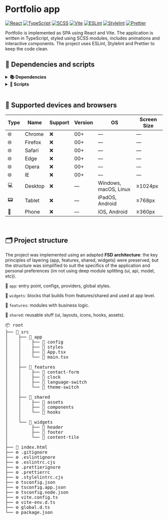 # **Portfolio app**

[![React](https://img.shields.io/badge/React-61DAFB?style=for-the-badge&logo=react&logoColor=000000)](https://react.dev/)
[![TypeScript](https://img.shields.io/badge/TypeScript-3178C6?style=for-the-badge&logo=typescript&logoColor=ffffff)](https://www.typescriptlang.org/)
[![SCSS](https://img.shields.io/badge/SCSS-CC6699?style=for-the-badge&logo=sass&logoColor=ffffff)](https://sass-lang.com/)
[![Vite](https://img.shields.io/badge/Vite-646CFF?style=for-the-badge&logo=vite&logoColor=ffffff)](https://vitejs.dev/)
[![ESLint](https://img.shields.io/badge/ESLint-4B32C3?style=for-the-badge&logo=eslint&logoColor=ffffff)](https://eslint.org/)
[![Stylelint](https://img.shields.io/badge/Stylelint-2e2e2e?style=for-the-badge&logo=stylelint)](https://stylelint.io/)
[![Prettier](https://img.shields.io/badge/Prettier-F7B93E?style=for-the-badge&logo=prettier&logoColor=000000)](https://prettier.io/)

Portfolio is implemented as SPA using React and Vite. The application is written in TypeScript, styled using SCSS modules, includes animations and interactive components. The project uses ESLint, Stylelint and Prettier to keep the code clean.

## **🧩 Dependencies and scripts**

<details>
<summary><strong>📚 Dependencies</strong></summary>

<br>

| Package(s)                              | Purpose                     |
| --------------------------------------- | --------------------------- |
| **React**, **ReactDOM**                 | UI                          |
| **i18next**, **react-i18next**          | Localization                |
| **Sass**                                | Styling                     |
| **TypeScript**, **Vite**                | Type-safe frontend tooling  |
| **ESLint**, **Prettier**, **Stylelint** | Code quality and formatting |

<br>

</details>

<details>
<summary><strong>📜 Scripts</strong></summary>

<br>

| Script           | Command                            | Purpose                                                |
| ---------------- | ---------------------------------- | ------------------------------------------------------ |
| `dev`            | `vite`                             | Runs project in development mode.                      |
| `build`          | `tsc -b && vite build`             | Builds **TypeScript** + bundle project using **Vite**. |
| `preview`        | `vite preview`                     | Local preview of production build.                     |
| `lint`           | `eslint . --ext .ts,.tsx,.js,.jsx` | Checks JS/TS files with **ESLint**.                    |
| `lint:fix`       | `npm run lint -- --fix`            | Autofix of **ESLint** errors.                          |
| `lint:style`     | `stylelint "src/**/*.{css,scss}"`  | Checks CSS/SCSS files with **Stylelint**.              |
| `lint:style:fix` | `npm run lint:style -- --fix`      | Autofix of **Stylelint** errors.                       |
| `format:check`   | `prettier --check .`               | Checks formatting with **Prettier**.                   |
| `format`         | `prettier --write .`               | Formats files according to **Prettier** rules.         |
| `typecheck`      | `tsc --build`                      | Types check with **TypeScript**.                       |

</details>

<br>

## **🧰 Supported devices and browsers**

| Type | Name    | Support | Version | OS                    | Screen Size |
| ---- | ------- | ------- | ------- | --------------------- | ----------- |
| 🌐   | Chrome  | ❌      | 00+     | —                     | —           |
| 🌐   | Firefox | ❌      | 00+     | —                     | —           |
| 🌐   | Safari  | ❌      | 00+     | —                     | —           |
| 🌐   | Edge    | ❌      | 00+     | —                     | —           |
| 🌐   | Opera   | ❌      | 00+     | —                     | —           |
| 🌐   | IE      | ❌      | 00+     | —                     | —           |
| 💻   | Desktop | ❌      | —       | Windows, macOS, Linux | ≥1024px     |
| 📟   | Tablet  | ❌      | —       | iPadOS, Android       | ≥768px      |
| 📱   | Phone   | ❌      | —       | iOS, Android          | ≥360px      |

<br>

## **🗂️ Project structure**

The project was implemented using an adapted **FSD architecture**: the key principles of layering (app, features, shared, widgets) were preserved, but the structure was simplified to suit the specifics of the application and personal preferences (im not using deep module splitting (ui, api, model, etc)).

📁 `app`: entry point, configs, providers, global styles.

📁 `widgets`: blocks that builds from features/shared and used at app level.

📁 `features`: modules with business logic.

📁 `shared`: reusable stuff (ui, layouts, icons, hooks, assets).

<pre lang="md">📦 root
├── 📁 src  
│    ├── 📁 app
│    │    ├── 📁 config
│    │    ├── 📁 styles
│    │    ├── 📄 App.tsx
│    │    └── 📄 main.tsx
│    │
│    ├── 📁 features
│    │    ├── 📁 contact-form
│    │    ├── 📁 clock
│    │    ├── 📁 language-switch
│    │    └── 📁 theme-switch
│    │
│    ├── 📁 shared
│    │    ├── 📁 assets
│    │    ├── 📁 components
│    │    └── 📁 hooks
│    │    
│    └── 📁 widgets
│         ├── 📁 header
│         ├── 📁 footer
│         └── 📁 content-tile
│
├── 📄 index.html
├── ⚙️ .gitignore
├── ⚙️ .eslintignore
├── ⚙️ .eslintrc.cjs
├── ⚙️ .prettierignore
├── ⚙️ .prettierrc
├── ⚙️ .stylelintrc.cjs
├── ⚙️ tsconfig.json
├── ⚙️ tsconfig.app.json
├── ⚙️ tsconfig.node.json
├── ⚙️ vite.config.ts
├── ⚙️ vite-env.d.ts
├── ⚙️ global.d.ts
└── ⚙️ package.json
</pre>
